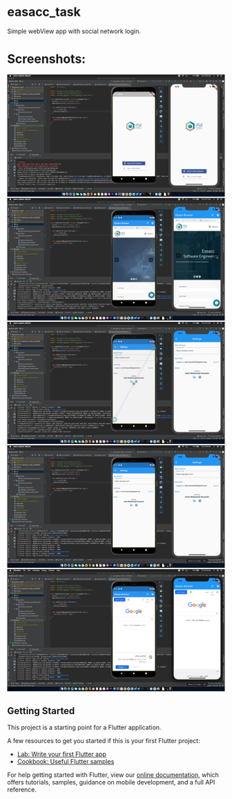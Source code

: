 # easacc_task

Simple webView app with social network login.

# Screenshots:
![Login Screen](https://github.com/HaniMohamed/easacc_task/blob/main/screenshots/Screen_Shot01.png)
![WebBrowser Screen](https://github.com/HaniMohamed/easacc_task/blob/main/screenshots/Screen_Shot02.png)
![Settings Screen](https://github.com/HaniMohamed/easacc_task/blob/main/screenshots/Screen_Shot03.png)
![](https://github.com/HaniMohamed/easacc_task/blob/main/screenshots/Screen_Shot04.png)
![](https://github.com/HaniMohamed/easacc_task/blob/main/screenshots/Screen_Shot05.png)



## Getting Started

This project is a starting point for a Flutter application.

A few resources to get you started if this is your first Flutter project:

- [Lab: Write your first Flutter app](https://flutter.dev/docs/get-started/codelab)
- [Cookbook: Useful Flutter samples](https://flutter.dev/docs/cookbook)

For help getting started with Flutter, view our
[online documentation](https://flutter.dev/docs), which offers tutorials,
samples, guidance on mobile development, and a full API reference.
